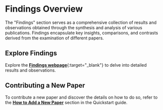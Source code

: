 # Findings Overview

The "Findings" section serves as a comprehensive collection of results and observations obtained through the synthesis and analysis of various publications. Findings encapsulate key insights, comparisons, and contrasts derived from the examination of different papers.

## Explore Findings

Explore the [**Findings webpage**](web/index.html){:target="_blank"} to delve into detailed results and observations.

## Contributing a New Paper

To contribute a new paper and discover the details on how to do so, refer to the [**How to Add a New Paper**](quickstart.md#how-to-add-a-new-paper) section in the Quickstart guide.
